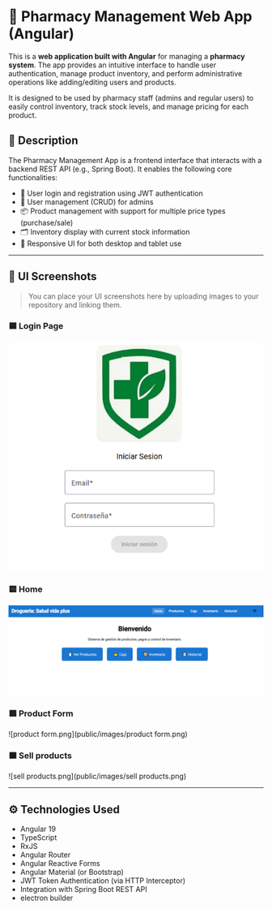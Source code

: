 # 💊 Pharmacy Management Web App (Angular)

This is a **web application built with Angular** for managing a **pharmacy system**. The app provides an intuitive interface to handle user authentication, manage product inventory, and perform administrative operations like adding/editing users and products.

It is designed to be used by pharmacy staff (admins and regular users) to easily control inventory, track stock levels, and manage pricing for each product.

## 🧾 Description

The Pharmacy Management App is a frontend interface that interacts with a backend REST API (e.g., Spring Boot). It enables the following core functionalities:

- 🔐 User login and registration using JWT authentication
- 👤 User management (CRUD) for admins
- 📦 Product management with support for multiple price types (purchase/sale)
- 🗂 Inventory display with current stock information
- 🎨 Responsive UI for both desktop and tablet use

---

## 📸 UI Screenshots

> You can place your UI screenshots here by uploading images to your repository and linking them.

### 🟦 Login Page
![login.png](public/images/login.png)

### 🟨 Home
![home.png](public/images/home.png)

### 🟩 Product Form
![product form.png](public/images/product form.png)

### 🟫 Sell products
![sell products.png](public/images/sell products.png)

---

## ⚙️ Technologies Used

- Angular 19
- TypeScript
- RxJS
- Angular Router
- Angular Reactive Forms
- Angular Material (or Bootstrap)
- JWT Token Authentication (via HTTP Interceptor)
- Integration with Spring Boot REST API
- electron builder


